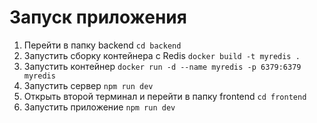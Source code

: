 # Запуск приложения

1. Перейти в папку backend
`cd backend`
2. Запустить сборку контейнера с Redis
`docker build -t myredis .`
3. Запустить контейнер 
`docker run -d --name myredis -p 6379:6379 myredis`
4. Запустить сервер 
`npm run dev`
5. Открыть второй терминал и перейти в папку frontend
`cd frontend`
6. Запустить приложение
`npm run dev`